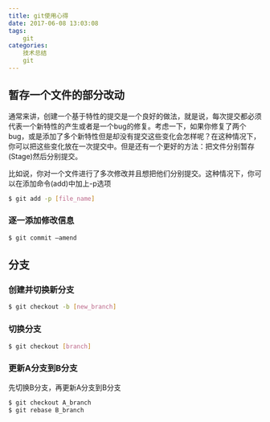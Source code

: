 ```yaml
---
title: git使用心得
date: 2017-06-08 13:03:08
tags:
	git
categories:
	技术总结
	git
---
```

## 暂存一个文件的部分改动

通常来讲，创建一个基于特性的提交是一个良好的做法，就是说，每次提交都必须代表一个新特性的产生或者是一个bug的修复。考虑一下，如果你修复了两个bug，或是添加了多个新特性但是却没有提交这些变化会怎样呢？在这种情况下，你可以把这些变化放在一次提交中。但是还有一个更好的方法：把文件分别暂存(Stage)然后分别提交。

比如说，你对一个文件进行了多次修改并且想把他们分别提交。这种情况下，你可以在添加命令(add)中加上-p选项
```bash
$ git add -p [file_name]
```

### 逐一添加修改信息
```bash
$ git commit –amend
```
## 分支
### 创建并切换新分支
```bash
$ git checkout -b [new_branch]
```
### 切换分支
```bash
$ git checkout [branch]
```
### 更新A分支到B分支
先切换B分支，再更新A分支到B分支
```bash
$ git checkout A_branch
$ git rebase B_branch
```